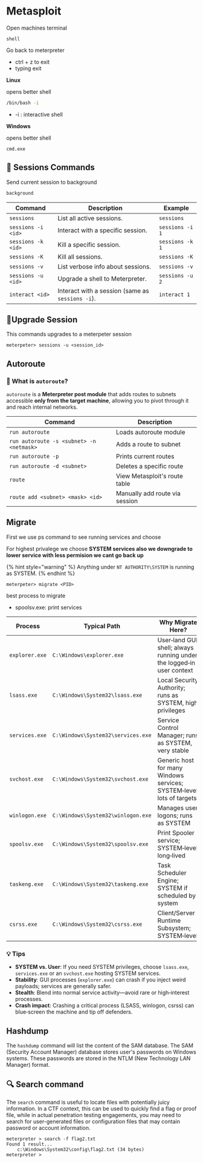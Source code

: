 # Metasploit

Open machines terminal&#x20;

```
shell
```

Go back to meterpreter

* ctrl + z to exit
* typing exit

**Linux**&#x20;

opens  better shell

```bash
/bin/bash -i 
```

* -i : interactive shell

**Windows**&#x20;

opens better shell

```
cmd.exe
```

## &#x20;📶 **Sessions Commands**

Send current session to background

```bash
background
```

| Command            | Description                                      | Example         |
| ------------------ | ------------------------------------------------ | --------------- |
| `sessions`         | List all active sessions.                        | `sessions`      |
| `sessions -i <id>` | Interact with a specific session.                | `sessions -i 1` |
| `sessions -k <id>` | Kill a specific session.                         | `sessions -k 1` |
| `sessions -K`      | Kill all sessions.                               | `sessions -K`   |
| `sessions -v`      | List verbose info about sessions.                | `sessions -v`   |
| `sessions -u <id>` | Upgrade a shell to Meterpreter.                  | `sessions -u 2` |
| `interact <id>`    | Interact with a session (same as `sessions -i`). | `interact 1`    |

## 📶Upgrade Session

This commands upgrades to a meterpeter session

```
meterpeter> sessions -u <session_id>
```

## Autoroute

### 🔁 What is `autoroute`?

`autoroute` is a **Meterpreter post module** that adds routes to subnets accessible **only from the target machine**, allowing you to pivot through it and reach internal networks.

| Command                                  | Description                    |
| ---------------------------------------- | ------------------------------ |
| `run autoroute`                          | Loads autoroute module         |
| `run autoroute -s <subnet> -n <netmask>` | Adds a route to subnet         |
| `run autoroute -p`                       | Prints current routes          |
| `run autoroute -d <subnet>`              | Deletes a specific route       |
| `route`                                  | View Metasploit's route table  |
| `route add <subnet> <mask> <id>`         | Manually add route via session |

## Migrate

First we use ps command to see running services and choose

For highest privalege we choose **SYSTEM services also we downgrade to lower service with less permision we cant go back up**

{% hint style="warning" %}
Anything under `NT AUTHORITY\SYSTEM` is running as SYSTEM.
{% endhint %}

```
meterpeter> migrate <PID>
```

best process to migrate&#x20;

* spoolsv.exe: print services

| **Process**    | **Typical Path**                   | **Why Migrate Here?**                                                 | **Caveats**                                                |
| -------------- | ---------------------------------- | --------------------------------------------------------------------- | ---------------------------------------------------------- |
| `explorer.exe` | `C:\Windows\explorer.exe`          | User‑land GUI shell; always running under the logged‑in user context  | Loses SYSTEM if you started as a normal user               |
| `lsass.exe`    | `C:\Windows\System32\lsass.exe`    | Local Security Authority; runs as SYSTEM, high privileges             | Crash will blue‑screen the machine                         |
| `services.exe` | `C:\Windows\System32\services.exe` | Service Control Manager; runs as SYSTEM, very stable                  | Rarely spawns new children – less “noise”                  |
| `svchost.exe`  | `C:\Windows\System32\svchost.exe`  | Generic host for many Windows services; SYSTEM‑level, lots of targets | Multiple instances – pick one housing non‑critical service |
| `winlogon.exe` | `C:\Windows\System32\winlogon.exe` | Manages user logons; runs as SYSTEM                                   | If it crashes, user is logged out                          |
| `spoolsv.exe`  | `C:\Windows\System32\spoolsv.exe`  | Print Spooler service; SYSTEM‑level, long‑lived                       | Can draw attention if printing unused jobs                 |
| `taskeng.exe`  | `C:\Windows\System32\taskeng.exe`  | Task Scheduler Engine; SYSTEM if scheduled by system                  | May not always run under SYSTEM                            |
| `csrss.exe`    | `C:\Windows\System32\csrss.exe`    | Client/Server Runtime Subsystem; SYSTEM‑level                         | Very sensitive—crashing it blue‑screens                    |

### 💡 Tips

* **SYSTEM vs. User**: If you need SYSTEM privileges, choose `lsass.exe`, `services.exe` or an `svchost.exe` hosting SYSTEM services.
* **Stability**: GUI processes (`explorer.exe`) can crash if you inject weird payloads; services are generally safer.
* **Stealth**: Blend into normal service activity—avoid rare or high‑interest processes.
* **Crash impact**: Crashing a critical process (LSASS, winlogon, csrss) can blue‑screen the machine and tip off defenders.

## Hashdump

The `hashdump` command will list the content of the SAM database. The SAM (Security Account Manager) database stores user's passwords on Windows systems. These passwords are stored in the NTLM (New Technology LAN Manager) format.

## 🔍 Search command

The `search` command is useful to locate files with potentially juicy information. In a CTF context, this can be used to quickly find a flag or proof file, while in actual penetration testing engagements, you may need to search for user-generated files or configuration files that may contain password or account information.

```
meterpreter > search -f flag2.txt
Found 1 result...
    c:\Windows\System32\config\flag2.txt (34 bytes)
meterpreter >
```

